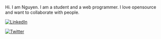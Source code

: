 Hi. I am Nguyen. I am a student and a web programmer. I love opensource and want to collaborate with people.

[![LinkedIn](https://img.shields.io/badge/LinkedIn-%230077B5.svg?logo=linkedin&logoColor=white)](https://linkedin.com/in/npv2k1)

[![Twitter](https://img.shields.io/badge/Twitter-%231DA1F2.svg?logo=Twitter&logoColor=white)](https://twitter.com/npv2k1)
